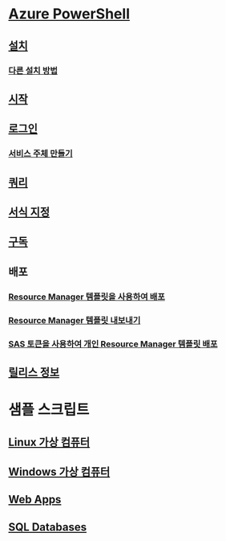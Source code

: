 <a id="azure-powershelloverviewmd" class="xliff"></a>
# [Azure PowerShell](../overview.md)
<a id="installinstall-azurerm-psmd" class="xliff"></a>
## [설치](install-azurerm-ps.md)
<a id="other-installation-methodsother-installmd" class="xliff"></a>
### [다른 설치 방법](../other-install.md)
<a id="get-startedget-started-azurepsmd" class="xliff"></a>
## [시작](../get-started-azureps.md)
<a id="log-inauthenticate-azurepsmd" class="xliff"></a>
## [로그인](../authenticate-azureps.md)
<a id="create-a-service-principalcreate-azure-service-principal-azurepsmd" class="xliff"></a>
### [서비스 주체 만들기](../create-azure-service-principal-azureps.md)
<a id="queriesqueries-azurepsmd" class="xliff"></a>
## [쿼리](../queries-azureps.md)
<a id="formattingformatting-outputmd" class="xliff"></a>
## [서식 지정](../formatting-output.md)
<a id="subscriptionsmanage-subscriptions-azurepsmd" class="xliff"></a>
## [구독](../manage-subscriptions-azureps.md)

<a id="deploy" class="xliff"></a>
## 배포
<a id="deploy-using-resource-manager-templateshttpsdocsmicrosoftcomen-usazureazure-resource-managerresource-group-template-deploy" class="xliff"></a>
### [Resource Manager 템플릿을 사용하여 배포](https://docs.microsoft.com/en-us/azure/azure-resource-manager/resource-group-template-deploy)
<a id="export-resource-manager-templateshttpsdocsmicrosoftcomen-usazureazure-resource-managerresource-manager-export-template-powershell" class="xliff"></a>
### [Resource Manager 템플릿 내보내기](https://docs.microsoft.com/en-us/azure/azure-resource-manager/resource-manager-export-template-powershell)
<a id="deploy-private-resource-manager-template-with-sas-tokenhttpsdocsmicrosoftcomen-usazureazure-resource-managerresource-manager-powershell-sas-token" class="xliff"></a>
### [SAS 토큰을 사용하여 개인 Resource Manager 템플릿 배포](https://docs.microsoft.com/en-us/azure/azure-resource-manager/resource-manager-powershell-sas-token)

<a id="release-notesrelease-notes-azurepsmd" class="xliff"></a>
## [릴리스 정보](release-notes-azureps.md)

<a id="sample-scripts" class="xliff"></a>
# 샘플 스크립트
<a id="linux-virtual-machineshttpsdocsmicrosoftcomen-usazurevirtual-machineslinuxpowershell-samplestoc2fpowershell2fmodule2ftocjson" class="xliff"></a>
## [Linux 가상 컴퓨터](https://docs.microsoft.com/en-us/azure/virtual-machines/linux/powershell-samples?toc=%2fpowershell%2fmodule%2ftoc.json)
<a id="windows-virtual-machineshttpsdocsmicrosoftcomen-usazurevirtual-machineswindowspowershell-samplestoc2fpowershell2fmodule2ftocjson" class="xliff"></a>
## [Windows 가상 컴퓨터](https://docs.microsoft.com/en-us/azure/virtual-machines/windows/powershell-samples?toc=%2fpowershell%2fmodule%2ftoc.json)
<a id="web-appshttpsdocsmicrosoftcomazureapp-service-webapp-service-powershell-samplestoc2fpowershell2fmodule2ftocjson" class="xliff"></a>
## [Web Apps](https://docs.microsoft.com/azure/app-service-web/app-service-powershell-samples?toc=%2fpowershell%2fmodule%2ftoc.json)
<a id="sql-databaseshttpsdocsmicrosoftcomazuresql-databasesql-database-powershell-samplestoc2fpowershell2fmodule2ftocjson" class="xliff"></a>
## [SQL Databases](https://docs.microsoft.com/azure/sql-database/sql-database-powershell-samples?toc=%2fpowershell%2fmodule%2ftoc.json)
